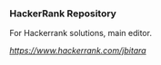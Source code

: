 ### HackerRank Repository
For Hackerrank solutions, main editor.

_https://www.hackerrank.com/jbitara_